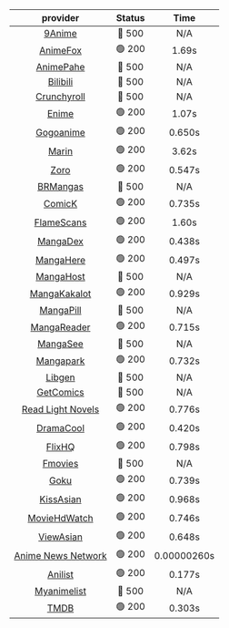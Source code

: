 | **provider** | **Status** | **Time** |
|:--------:|:------:|:----:|
| [9Anime](https://9anime.pl) | 🔴 500 | N/A |
|  [AnimeFox](https://animefox.tv)  | 🟢 200 | 1.69s |
| [AnimePahe](https://animepahe.com) | 🔴 500 | N/A |
| [Bilibili](https://bilibili.tv) | 🔴 500 | N/A |
| [Crunchyroll](https://cronchy.consumet.stream) | 🔴 500 | N/A |
|  [Enime](https://enime.moe)  | 🟢 200 | 1.07s |
|  [Gogoanime](https://gogoanimehd.to)  | 🟢 200 | 0.650s |
|  [Marin](https://marin.moe)  | 🟢 200 | 3.62s |
|  [Zoro](https://aniwatch.to)  | 🟢 200 | 0.547s |
| [BRMangas](https://www.brmangas.net) | 🔴 500 | N/A |
|  [ComicK](https://comick.app)  | 🟢 200 | 0.735s |
|  [FlameScans](https://flamescans.org/)  | 🟢 200 | 1.60s |
|  [MangaDex](https://mangadex.org)  | 🟢 200 | 0.438s |
|  [MangaHere](http://www.mangahere.cc)  | 🟢 200 | 0.497s |
| [MangaHost](https://mangahosted.com) | 🔴 500 | N/A |
|  [MangaKakalot](https://mangakakalot.com)  | 🟢 200 | 0.929s |
| [MangaPill](https://mangapill.com) | 🔴 500 | N/A |
|  [MangaReader](https://mangareader.to)  | 🟢 200 | 0.715s |
| [MangaSee](https://mangasee123.com) | 🔴 500 | N/A |
|  [Mangapark](https://v2.mangapark.net)  | 🟢 200 | 0.732s |
| [Libgen](http://libgen) | 🔴 500 | N/A |
| [GetComics](https://getcomics.info/) | 🔴 500 | N/A |
|  [Read Light Novels](https://readlightnovels.net)  | 🟢 200 | 0.776s |
|  [DramaCool](https://dramacool.hr)  | 🟢 200 | 0.420s |
|  [FlixHQ](https://flixhq.to)  | 🟢 200 | 0.798s |
| [Fmovies](https://fmovies.to) | 🔴 500 | N/A |
|  [Goku](https://goku.sx)  | 🟢 200 | 0.739s |
|  [KissAsian](https://kissasian.mx)  | 🟢 200 | 0.968s |
|  [MovieHdWatch](https://movieshd.watch)  | 🟢 200 | 0.746s |
|  [ViewAsian](https://viewasian.co)  | 🟢 200 | 0.648s |
|  [Anime News Network](https://www.animenewsnetwork.com)  | 🟢 200 | 0.00000260s |
|  [Anilist](https://anilist.co)  | 🟢 200 | 0.177s |
| [Myanimelist](https://myanimelist.net/) | 🔴 500 | N/A |
|  [TMDB](https://www.themoviedb.org)  | 🟢 200 | 0.303s |
